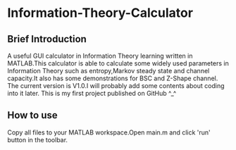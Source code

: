 # Information-Theory-Calculator
## Brief Introduction
A useful GUI calculator in Information Theory learning written in MATLAB.This calculator is able to calculate some widely used parameters 
in Information Theory such as entropy,Markov steady state and channel capacity.It also has some demonstrations for BSC and Z-Shape channel.
The current version is V1.0.I will probably add some contents about coding into it later.
This is my first project published on GitHub ^_^ 
## How to use
Copy all files to your MATLAB workspace.Open main.m and click 'run' button in the toolbar.
